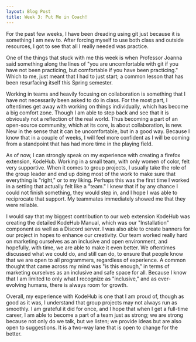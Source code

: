 ```yaml
---
layout: Blog Post
title: Week 3: Put Me in Coach!
---
```



For the past few weeks, I have been dreading using git just because it is something I am new to. After forcing myself to use both class and outside resources, I got to see that all I really needed was practice. 


One of the things that stuck with me this week is when Professor Joanna said something along the lines of "you are uncomfortable with git if you have not been practicing, but comfortable if you have been practicing." Which to me, just meant that I had to just start; a common lesson that has been resurfacing itself this Spring semester. 

<!--more-->

Working in teams and heavily focusing on collaboration is something that I have not necessarily been asked to do in class. For the most part, I oftentimes get away with working on things individually, which has become a big comfort zone. 
Though I am able to step back and see that it is obviously not a reflection of the real world. Thus becoming a part of an open-source community, which at its core, is about collaboration, is new. New in the sense that it can be uncomfortable, but in a good way. Because I know that in a couple of weeks, I will feel more confident as I will be coming from a standpoint that has had more time in the playing field. 

As of now, I can strongly speak on my experience with creating a firefox extension, KodeHub. Working in a small team, with only women of color, felt very supportive. When it comes to group projects, I usually take the role of the group leader and end up doing most of the work to make sure that everything is "right," or to my liking. Perhaps this was the first time I worked in a setting that actually felt like a "team." I knew that if by any chance I could not finish something, they would step in, and I hope I was able to reciprocate that support. My teammates immediately showed me that they were reliable.

I would say that my biggest contribution to our web extension KodeHub was creating the detailed KodeHub Manual, which was our "Installation" component as well as a Discord server. I was also able to create banners for our project in hopes to enhance our creativity. Our team worked really hard on marketing ourselves as an inclusive and open environment, and hopefully, with time, we are able to make it even better. We oftentimes discussed what we could do, and still can do, to ensure that people know that we are open to all programmers, regardless of experience. A common thought that came across my mind was "is this enough," in terms of marketing ourselves as an inclusive and safe space for all. Because I know that I am limited to only what I recognize as "inclusive," and as ever-evolving humans, there is always room for growth. 


Overall, my experience with KodeHub is one that I am proud of, though as good as it was, I understand that group projects may not always run as smoothly. I am grateful it did for once, and I hope that when I get a full-time career, I am able to become a part of a team just as strong; we are strong because not only do we talk, but we listen; we provide ideas but are also open to suggestions. It is a two-way lane that is open to change for the better. 



